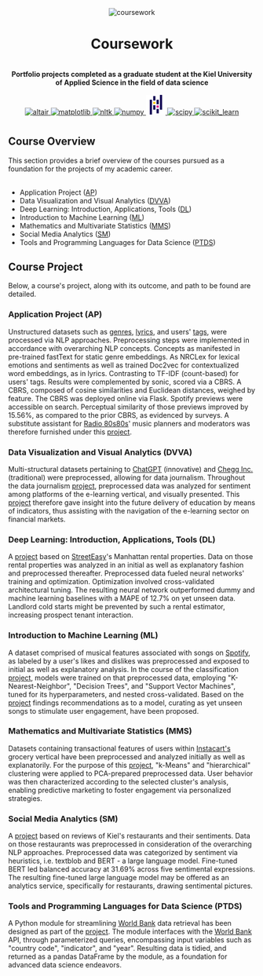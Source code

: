 <div align="center">
  <img src="https://github.com/thore-dahl/Coursework/assets/130995551/b51b759b-e77c-4ab0-bca7-1d12465817d0" alt="coursework">
  <h1>Coursework</h1>
</div>
<br>
<div align="center">
<b>Portfolio projects completed as a graduate student at the Kiel University of Applied Science in the field of data science</b>
<br><br>
  <a href="https://altair-viz.github.io" target="_blank" rel="noreferrer"> 
    <img src="https://avatars.githubusercontent.com/u/22396732?s=200&v=4" alt="altair" width="40" height="40"/> 
  </a>
  <a href="https://matplotlib.org" target="_blank" rel="noreferrer"> 
    <img src="https://raw.githubusercontent.com/valohai/ml-logos/d8dfb916e50a93a41f3b1ed2ca7bd3dbc77030a2/matplotlib.svg" alt="matplotlib" width="40" height="40"/> 
  </a>
  <a href="https://www.nltk.org" target="_blank" rel="noreferrer"> 
    <img src="https://github.com/thore-dahl/thore-dahl/assets/130995551/3eca14bd-4577-4637-9df6-55fbb2172e86" alt="nltk" width="40" height="40"/> 
  </a>
  <a href="https://numpy.org" target="_blank" rel="noreferrer"> 
    <img src="https://www.vectorlogo.zone/logos/numpy/numpy-icon.svg" alt="numpy" width="40" height="40"/> 
  </a>
  <a href="https://pandas.pydata.org/" target="_blank" rel="noreferrer"> 
    <img src="https://raw.githubusercontent.com/devicons/devicon/2ae2a900d2f041da66e950e4d48052658d850630/icons/pandas/pandas-original.svg" alt="pandas" width="40" height="40"/> 
  </a>
  <a href="https://scipy.org" target="_blank" rel="noreferrer"> 
    <img src="https://raw.githubusercontent.com/valohai/ml-logos/d8dfb916e50a93a41f3b1ed2ca7bd3dbc77030a2/scipy.svg" alt="scipy" width="40" height="40"/> 
  </a>
  <a href="https://scikit-learn.org/" target="_blank" rel="noreferrer"> 
    <img src="https://upload.wikimedia.org/wikipedia/commons/0/05/Scikit_learn_logo_small.svg" alt="scikit_learn" width="40" height="40"/>
  </a>
</div>
<h1></h1>
<h2>Course Overview</h2>
This section provides a brief overview of the courses pursued as a foundation for the projects of my academic career.
<br><br>
<ul>
  <li>Application Project (<a href="#AP">AP</a>)</li>
  <li>Data Visualization and Visual Analytics (<a href="#DVVA">DVVA</a>)</li>
  <li>Deep Learning: Introduction, Applications, Tools (<a href="#DL">DL</a>)</li>
  <li>Introduction to Machine Learning (<a href="#ML">ML</a>)</li>
  <li>Mathematics and Multivariate Statistics (<a href="#MMS">MMS</a>)</li>
  <li>Social Media Analytics (<a href="#SM">SM</a>)</li>
  <li>Tools and Programming Languages for Data Science (<a href="#PTDS">PTDS</a>)</li>
</ul>
<h2>Course Project</h2>
Below, a course's project, along with its outcome, and path to be found are detailed.
<h3 id="AP">Application Project (AP)</h3>
Unstructured datasets such as <a href="https://open.spotify.com/intl-de">genres</a>, <a href="https://genius.com">lyrics</a>, and users' <a href="https://www.last.fm/de/home">tags</a>, were processed via NLP approaches. Preprocessing steps were implemented in accordance with overarching NLP concepts. Concepts as manifested in pre-trained fastText for static genre embeddings. As NRCLex for lexical emotions and sentiments as well as trained Doc2vec for contextualized word embeddings, as in lyrics. Contrasting to TF-IDF (count-based) for users' tags. Results were complemented by sonic, scored via a CBRS. A CBRS, composed of cosine similarities and Euclidean distances, weighed by feature. The CBRS was deployed online via Flask. Spotify previews were accessible on search. Perceptual similarity of those previews improved by 15.56%, as compared to the prior CBRS, as evidenced by surveys. A substitute assistant for <a href="https://www.80s80s.de">Radio 80s80s</a>' music planners and moderators was therefore furnished under this <a href="https://github.com/thore-dahl/Coursework/tree/main/application_project">project</a>.
<h3 id="DVVA">Data Visualization and Visual Analytics (DVVA)</h3>
Multi-structural datasets pertaining to <a href="https://openai.com/blog/chatgpt">ChatGPT</a> (innovative) and <a href="https://www.chegg.com">Chegg Inc.</a> (traditional) were preprocessed, allowing for data journalism. Throughout the data journalism <a href="https://github.com/thore-dahl/Coursework/tree/main/data_visualization">project</a>, preprocessed data was analyzed for sentiment among platforms of the e-learning vertical, and visually presented. This <a href="https://github.com/thore-dahl/Coursework/tree/main/data_visualization">project</a> therefore gave insight into the future delivery of education by means of indicators, thus assisting with the navigation of the e-learning sector on financial markets. 
<h3 id="DL">Deep Learning: Introduction, Applications, Tools (DL)</h3>
A <a href="https://github.com/thore-dahl/Coursework/tree/main/dl_regression">project</a> based on <a href="https://streeteasy.com">StreetEasy</a>'s Manhattan rental properties. Data on those rental properties was analyzed in an initial as well as explanatory fashion and preprocessed thereafter. Preprocessed data fueled neural networks' training and optimization. Optimization involved cross-validated architectural tuning. The resulting neural network outperformed dummy and machine learning baselines with a MAPE of 12.7% on yet unseen data. Landlord cold starts might be prevented by such a rental estimator, increasing prospect tenant interaction.
<h3 id="ML">Introduction to Machine Learning (ML)</h3>
A dataset comprised of musical features associated with songs on <a href="https://www.spotify.com">Spotify</a>, as labeled by a user's likes and dislikes was preprocessed and exposed to initial as well as explanatory analysis. In the course of the classification <a href="https://github.com/thore-dahl/Coursework/tree/main/ml_classification">project</a>, models were trained on that preprocessed data, employing "K-Nearest-Neighbor", "Decision Trees", and "Support Vector Machines", tuned for its hyperparameters, and nested cross-validated. Based on the <a href="https://github.com/thore-dahl/Coursework/tree/main/ml_classification">project</a> findings recommendations as to a model, curating as yet unseen songs to stimulate user engagement, have been proposed.
<h3 id="MMS">Mathematics and Multivariate Statistics (MMS)</h3>
Datasets containing transactional features of users within <a href="https://www.instacart.com">Instacart's</a> grocery vertical have been preprocessed and analyzed initially as well as explanatorily. For the purpose of this <a href="https://github.com/thore-dahl/Coursework/tree/main/ml_clustering">project</a>, "k-Means" and "hierarchical" clustering were applied to PCA-prepared preprocessed data. User behavior was then characterized according to the selected cluster's analysis, enabling predictive marketing to foster engagement via personalized strategies.
<h3 id="SM">Social Media Analytics (SM)</h3>
A <a href="https://github.com/thore-dahl/Coursework/tree/main/social_media_analytics">project</a> based on reviews of Kiel's restaurants and their sentiments. Data on those restaurants was preprocessed in consideration of the overarching NLP approaches. Preprocessed data was categorized by sentiment via heuristics, i.e. textblob and BERT - a large language model. Fine-tuned BERT led balanced accuracy at 31.69% across five sentimental expressions. The resulting fine-tuned large language model may be offered as an analytics service, specifically for restaurants, drawing sentimental pictures.
<h3 id="PTDS">Tools and Programming Languages for Data Science (PTDS)</h3>
A Python module for streamlining <a href="https://www.worldbank.org/en/home">World Bank</a> data retrieval has been designed as part of the <a href="https://github.com/thore-dahl/Coursework/tree/main/application_programming_interface">project</a>. The module interfaces with the <a href="https://www.worldbank.org/en/home">World Bank</a> API, through parameterized queries, encompassing input variables such as "country code", "indicator", and "year". Resulting data is tidied, and returned as a pandas DataFrame by the module, as a foundation for advanced data science endeavors.
